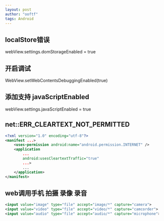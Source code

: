 ```yaml
---
layout: post
author: "ooftf"
tags: Android
---
```


##  localStore错误
webView.settings.domStorageEnabled = true


## 开启调试
WebView.setWebContentsDebuggingEnabled(true)
## 添加支持 javaScriptEnabled
webView.settings.javaScriptEnabled = true


## net::ERR_CLEARTEXT_NOT_PERMITTED
```xml
<?xml version="1.0" encoding="utf-8"?>
<manifest ...>
    <uses-permission android:name="android.permission.INTERNET" />
    <application
        ...
        android:usesCleartextTraffic="true"
        ...>
        ...
    </application>
</manifest>
```
## web调用手机 拍摄 录像 录音
```xml
<input value="image" type="file" accept="image/*" capture="camera">
<input value="video" type="file" accept="video/*" capture="camcorder">
<input value="audio" type="file" accept="audio/*" capture="microphone">
```
